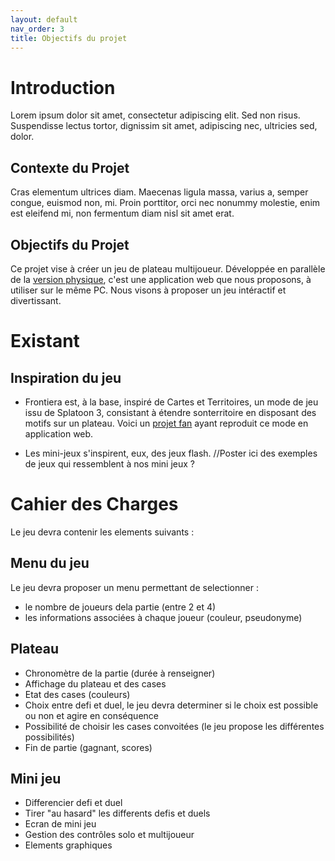 ```yaml
---
layout: default
nav_order: 3
title: Objectifs du projet
---
```


# Introduction

Lorem ipsum dolor sit amet, consectetur adipiscing elit. Sed non risus. Suspendisse lectus tortor, dignissim sit amet, adipiscing nec, ultricies sed, dolor.

## Contexte du Projet

Cras elementum ultrices diam. Maecenas ligula massa, varius a, semper congue, euismod non, mi. Proin porttitor, orci nec nonummy molestie, enim est eleifend mi, non fermentum diam nisl sit amet erat.

## Objectifs du Projet
Ce projet vise à créer un jeu de plateau multijoueur. Développée en parallèle de la [version physique](https://github.com/Makerspace-Amiens/2024-FrontieraBoardGame), c'est une application web que nous proposons, à utiliser sur le même PC. Nous visons à proposer un jeu intéractif et divertissant.

# Existant
## Inspiration du jeu
* Frontiera est, à la base, inspiré de Cartes et Territoires, un mode de jeu issu de Splatoon 3, consistant à étendre sonterritoire en disposant des motifs sur un plateau. Voici un [projet fan](https://github.com/AndrioCelos/TableturfBattleApp/tree/main) ayant reproduit ce mode en application web. 

* Les mini-jeux s'inspirent, eux, des jeux flash. //Poster ici des exemples de jeux qui ressemblent à nos mini jeux ?

# Cahier des Charges
Le jeu devra contenir les elements suivants :

## Menu du jeu
Le jeu devra proposer un menu permettant de selectionner : 
* le nombre de joueurs dela partie (entre 2 et 4)
* les informations associées à chaque joueur (couleur, pseudonyme)

## Plateau
* Chronomètre de la partie (durée à renseigner)
* Affichage du plateau et des cases
* Etat des cases (couleurs)
* Choix entre defi et duel, le jeu devra determiner si le choix est possible ou non et agire en conséquence
* Possibilité de choisir les cases convoitées (le jeu propose les différentes possibilités)
* Fin de partie (gagnant, scores)
  

## Mini jeu
* Differencier defi et duel
* Tirer "au hasard" les differents defis et duels
* Ecran de mini jeu
* Gestion des contrôles solo et multijoueur
* Elements graphiques
